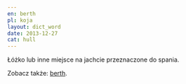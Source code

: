 ```yaml
---
en: berth
pl: koja
layout: dict_word
date: 2013-12-27
cat: hull
---
```


Łóżko lub inne miejsce na jachcie przeznaczone do spania.

Zobacz także: [berth](/dict/b/berth-2.html).
